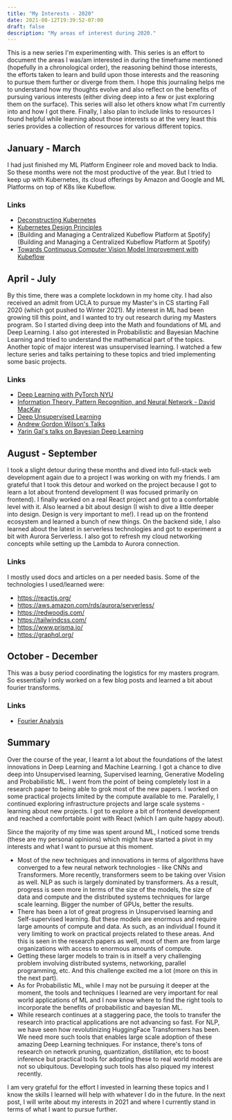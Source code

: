 ```yaml
---
title: "My Interests - 2020"
date: 2021-08-12T19:39:52-07:00
draft: false
description: "My areas of interest during 2020."
---
```


This is a new series I'm experimenting with. This series is an effort to document the areas I was/am interested in during the timeframe mentioned (hopefully in a chronological order), the reasoning behind those interests, the efforts taken to learn and build upon those interests and the reasoning to pursue them further or diverge from them. I hope this journaling helps me to understand how my thoughts evolve and also reflect on the benefits of pursuing various interests (either diving deep into a few or just exploring them on the surface). This series will also let others know what I'm currently into and how I got there. Finally, I also plan to include links to resources I found helpful while learning about those interests so at the very least this series provides a collection of resources for various different topics.

## January - March
I had just finished my ML Platform Engineer role and moved back to India. So these months were not the most productive of the year. But I tried to keep up with Kubernetes, its cloud offerings by Amazon and Google and ML Platforms on top of K8s like Kubeflow.
### Links
- [Deconstructing Kubernetes](https://www.youtube.com/watch?v=90kZRyPcRZw)
- [Kubernetes Design Principles](https://www.youtube.com/watch?v=ZuIQurh_kDk)
- [Building and Managing a Centralized Kubeflow Platform at Spotify](Building and Managing a Centralized Kubeflow Platform at Spotify)
- [Towards Continuous Computer Vision Model Improvement with Kubeflow](https://www.youtube.com/watch?v=9UPnCo-LG04)

## April - July
By this time, there was a complete lockdown in my home city. I had also received an admit from UCLA to pursue my Master's in CS starting Fall 2020 (which got pushed to Winter 2021). My interest in ML had been growing till this point, and I wanted to try out research during my Masters program. So I started diving deep into the Math and foundations of ML and Deep Learning. I also got interested in Probabilistic and Bayesian Machine Learning and tried to understand the mathematical part of the topics. Another topic of major interest was unsupervised learning. I watched a few lecture series and talks pertaining to these topics and tried implementing some basic projects.

### Links
- [Deep Learning with PyTorch NYU](https://www.youtube.com/playlist?list=PLLHTzKZzVU9e6xUfG10TkTWApKSZCzuBI)
- [Information Theory, Pattern Recognition, and Neural Network - David MacKay](https://www.youtube.com/playlist?list=PLruBu5BI5n4aFpG32iMbdWoRVAA-Vcso6)
- [Deep Unsupervised Learning](https://sites.google.com/view/berkeley-cs294-158-sp20/home)
- [Andrew Gordon Wilson's Talks](https://www.youtube.com/watch?v=E1qhGw8QxqY)
- [Yarin Gal's talks on Bayesian Deep Learning](https://www.youtube.com/watch?v=G6tUZRHnJYc)

## August - September
I took a slight detour during these months and dived into full-stack web development again due to a project I was working on with my friends. I am grateful that I took this detour and worked on the project because I got to learn a lot about frontend development (I was focused primarily on frontend). I finally worked on a real React project and got to a comfortable level with it. Also learned a bit about design (I wish to dive a little deeper into design. Design is very important to me!). I read up on the frontend ecosystem and learned a bunch of new things. On the backend side, I also learned about the latest in serverless technologies and got to experiment a bit with Aurora Serverless. I also got to refresh my cloud networking concepts while setting up the Lambda to Aurora connection.

### Links
I mostly used docs and articles on a per needed basis. Some of the technologies I used/learned were:
- https://reactjs.org/
- https://aws.amazon.com/rds/aurora/serverless/
- https://redwoodjs.com/
- https://tailwindcss.com/
- https://www.prisma.io/
- https://graphql.org/

## October - December

This was a busy period coordinating the logistics for my masters program. So essentially I only worked on a few blog posts and learned a bit about fourier transforms.

### Links
- [Fourier Analysis](https://www.youtube.com/playlist?list=PLMrJAkhIeNNT_Xh3Oy0Y4LTj0Oxo8GqsC)

## Summary
Over the course of the year, I learnt a lot about the foundations of the latest innovations in Deep Learning and Machine Learning. I got a chance to dive deep into Unsupervised learning, Supervised learning, Generative Modeling and Probabilistic ML. I went from the point of being completely lost in a research paper to being able to grok most of the new papers. I worked on some practical projects limited by the compute available to me. Paralelly, I continued exploring infrastructure projects and large scale systems - learning about new projects. I got to explore a bit of frontend development and reached a comfortable point with React (which I am quite happy about).

Since the majority of my time was spent around ML, I noticed some trends (these are my personal opinions) which might have started a pivot in my interests and what I want to pursue at this moment.
- Most of the new techniques and innovations in terms of algorithms have converged to a few neural network technologies - like CNNs and Transformers. More recently, transformers seem to be taking over Vision as well. NLP as such is largely dominated by transformers. As a result, progress is seen more in terms of the size of the models, the size of data and compute and the distributed systems techniques for large scale learning. Bigger the number of GPUs, better the results.
- There has been a lot of great progress in Unsupervised learning and Self-supervised learning. But these models are enormous and require large amounts of compute and data. As such, as an individual I found it very limiting to work on practical projects related to these areas. And this is seen in the research papers as well, most of them are from large organizations with access to enormous amounts of compute.
- Getting these larger models to train is in itself a very challenging problem involving distributed systems, networking, parallel programming, etc. And this challenge excited me a lot (more on this in the next part).
- As for Probabilistic ML, while I may not be pursuing it deeper at the moment, the tools and techniques I learned are very important for real world applications of ML and I now know where to find the right tools to incorporate the benefits of probabilistic and bayesian ML.
- While research continues at a staggering pace, the tools to transfer the research into practical applications are not advancing so fast. For NLP, we have seen how revolutinizing HuggingFace Transformers has been. We need more such tools that enables large scale adoption of these amazing Deep Learning techniques. For instance, there's tons of research on network pruning, quantization, distillation, etc to boost inference but practical tools for adopting these to real world models are not so ubiquitous. Developing such tools has also piqued my interest recently.

I am very grateful for the effort I invested in learning these topics and I know the skills I learned will help with whatever I do in the future. In the next post, I will write about my interests in 2021 and where I currently stand in terms of what I want to pursue further.